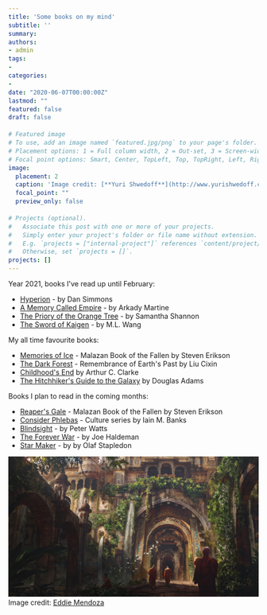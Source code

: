 ```yaml
---
title: 'Some books on my mind'
subtitle: ''
summary: 
authors:
- admin
tags:
- 
categories:
- 
date: "2020-06-07T00:00:00Z"
lastmod: ""
featured: false
draft: false

# Featured image
# To use, add an image named `featured.jpg/png` to your page's folder.
# Placement options: 1 = Full column width, 2 = Out-set, 3 = Screen-width
# Focal point options: Smart, Center, TopLeft, Top, TopRight, Left, Right, BottomLeft, Bottom, BottomRight
image:
  placement: 2
  caption: 'Image credit: [**Yuri Shwedoff**](http://www.yurishwedoff.com/)'
  focal_point: ""
  preview_only: false

# Projects (optional).
#   Associate this post with one or more of your projects.
#   Simply enter your project's folder or file name without extension.
#   E.g. `projects = ["internal-project"]` references `content/project/deep-learning/index.md`.
#   Otherwise, set `projects = []`.
projects: []
---
```


Year 2021, books I've read up until February:

- [Hyperion](https://www.goodreads.com/book/show/77566.Hyperion) - by Dan Simmons
- [A Memory Called Empire](https://www.goodreads.com/book/show/37794149-a-memory-called-empire) - by Arkady Martine 
- [The Priory of the Orange Tree](https://www.goodreads.com/book/show/40381319-the-priory-of-the-orange-tree) - by Samantha Shannon
- [The Sword of Kaigen](https://www.goodreads.com/book/show/41886271-the-sword-of-kaigen) - by M.L. Wang

My all time favourite books:

- [Memories of Ice](https://www.goodreads.com/book/show/175983.Memories_of_Ice) - Malazan Book of the Fallen by Steven Erikson 
- [The Dark Forest](https://www.goodreads.com/book/show/23168817-the-dark-forest) - Remembrance of Earth's Past by Liu Cixin 
- [Childhood's End](https://www.goodreads.com/book/show/414999.Childhood_s_End) by Arthur C. Clarke
- [The Hitchhiker's Guide to the Galaxy](https://www.goodreads.com/book/show/11.The_Hitchhiker_s_Guide_to_the_Galaxy?ac=1&from_search=true&qid=FThXJhmsxL&rank=1) by Douglas Adams

Books I plan to read in the coming months:

- [Reaper's Gale](https://www.goodreads.com/book/show/459064.Reaper_s_Gale) - Malazan Book of the Fallen by Steven Erikson 
- [Consider Phlebas](https://www.goodreads.com/book/show/8935689-consider-phlebas) - Culture series by  Iain M. Banks
- [Blindsight](https://www.goodreads.com/book/show/48484.Blindsight) - by Peter Watts 
- [The Forever War](https://www.goodreads.com/book/show/21611.The_Forever_War) - by Joe Haldeman
- [Star Maker](https://www.goodreads.com/book/show/525304.Star_Maker) - by  by Olaf Stapledon



![png](./academic.jpg)
Image credit: [Eddie Mendoza](https://www.artstation.com/eddie)


